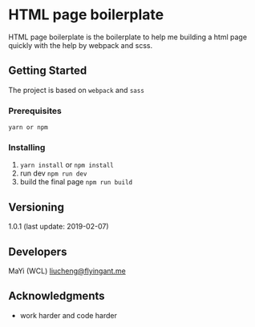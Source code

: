 # HTML page boilerplate

HTML page boilerplate is the boilerplate to help me building a html page quickly with the help by webpack and scss.

## Getting Started

The project is based on `webpack` and `sass`

### Prerequisites

```
yarn or npm
```

### Installing

1. `yarn install` or `npm install`
2. run dev `npm run dev`
3. build the final page `npm run build`

## Versioning

1.0.1 (last update: 2019-02-07)

## Developers

MaYi (WCL) <liucheng@flyingant.me>

## Acknowledgments

* work harder and code harder
